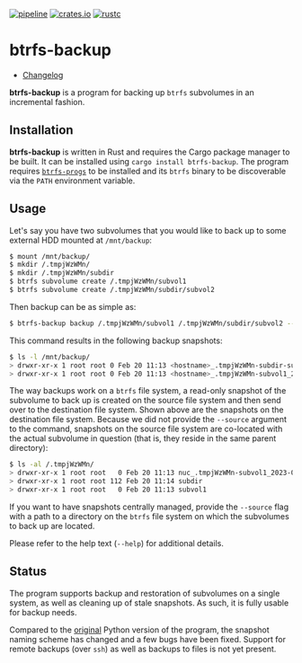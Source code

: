 [![pipeline](https://github.com/d-e-s-o/btrfs-backup/actions/workflows/test.yml/badge.svg?branch=main)](https://github.com/d-e-s-o/btrfs-backup/actions/workflows/test.yml)
[![crates.io](https://img.shields.io/crates/v/btrfs-backup.svg)](https://crates.io/crates/btrfs-backup)
[![rustc](https://img.shields.io/badge/rustc-1.66+-blue.svg)](https://blog.rust-lang.org/2022/12/15/Rust-1.66.0.html)

btrfs-backup
============

- [Changelog](CHANGELOG.md)

**btrfs-backup** is a program for backing up `btrfs` subvolumes in an
incremental fashion.


Installation
------------

**btrfs-backup** is written in Rust and requires the Cargo package
manager to be built. It can be installed using `cargo install
btrfs-backup`. The program requires [`btrfs-progs`][btrfs-progs] to be
installed and its `btrfs` binary to be discoverable via the `PATH`
environment variable.


Usage
-----

Let's say you have two subvolumes that you would like to back up to
some external HDD mounted at `/mnt/backup`:
```sh
$ mount /mnt/backup/
$ mkdir /.tmpjWzWMn/
$ mkdir /.tmpjWzWMn/subdir
$ btrfs subvolume create /.tmpjWzWMn/subvol1
$ btrfs subvolume create /.tmpjWzWMn/subdir/subvol2
```

Then backup can be as simple as:
```sh
$ btrfs-backup backup /.tmpjWzWMn/subvol1 /.tmpjWzWMn/subdir/subvol2 --destination /mnt/backup/
```

This command results in the following backup snapshots:
```sh
$ ls -l /mnt/backup/
> drwxr-xr-x 1 root root 0 Feb 20 11:13 <hostname>_.tmpjWzWMn-subdir-subvol2_2023-02-20_11:14:35
> drwxr-xr-x 1 root root 0 Feb 20 11:13 <hostname>_.tmpjWzWMn-subvol1_2023-02-20_11:14:35
```

The way backups work on a `btrfs` file system, a read-only snapshot of
the subvolume to back up is created on the source file system and then
send over to the destination file system. Shown above are the snapshots
on the destination file system. Because we did not provide the
`--source` argument to the command, snapshots on the source file system
are co-located with the actual subvolume in question (that is, they
reside in the same parent directory):
```sh
$ ls -al /.tmpjWzWMn/
> drwxr-xr-x 1 root root   0 Feb 20 11:13 nuc_.tmpjWzWMn-subvol1_2023-02-20_11:14:35
> drwxr-xr-x 1 root root 112 Feb 20 11:14 subdir
> drwxr-xr-x 1 root root   0 Feb 20 11:13 subvol1
```

If you want to have snapshots centrally managed, provide the `--source`
flag with a path to a directory on the `btrfs` file system on which the
subvolumes to back up are located.

Please refer to the help text (`--help`) for additional details.


Status
------

The program supports backup and restoration of subvolumes on a single
system, as well as cleaning up of stale snapshots. As such, it is fully
usable for backup needs.

Compared to the [original][btrfs-backup-py] Python version of the
program, the snapshot naming scheme has changed and a few bugs have been
fixed. Support for remote backups (over `ssh`) as well as backups to
files is not yet present.

[btrfs-backup-py]: https://github.com/d-e-s-o/btrfs-backup-python/tree/main/btrfs-backup
[btrfs-progs]: https://github.com/kdave/btrfs-progs
